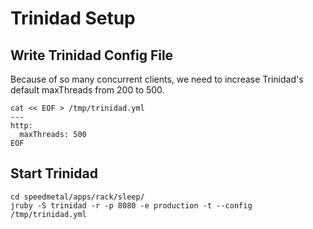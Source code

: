 # Trinidad Setup

## Write Trinidad Config File

Because of so many concurrent clients, we need to increase Trinidad's
default maxThreads from 200 to 500.

    cat << EOF > /tmp/trinidad.yml
    ---
    http:
      maxThreads: 500
    EOF

## Start Trinidad
    cd speedmetal/apps/rack/sleep/
    jruby -S trinidad -r -p 8080 -e production -t --config /tmp/trinidad.yml
